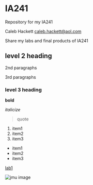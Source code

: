 # IA241
Repository for my IA241

Caleb Hackett
caleb.hackett@aol.com

Share my labs and final products of IA241

## level 2 heading

2nd paragraphs

3rd paragraphs

### level 3 heading

**bold**

*italicize*

>quote

1. item1
2. item2
3. item3

* item1
* item2
* item3

[lab1](https://github.com/Caleb0929/IA241/blob/main/lab1.py)

![jmu image](https://www.jmu.edu/_images/_story-rotator/full-width-images/choices2-2000x666.jpg)
